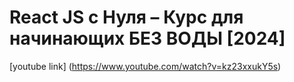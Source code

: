 # React JS c Нуля – Курс для начинающих БЕЗ ВОДЫ [2024]

[youtube link] (https://www.youtube.com/watch?v=kz23xxukY5s)